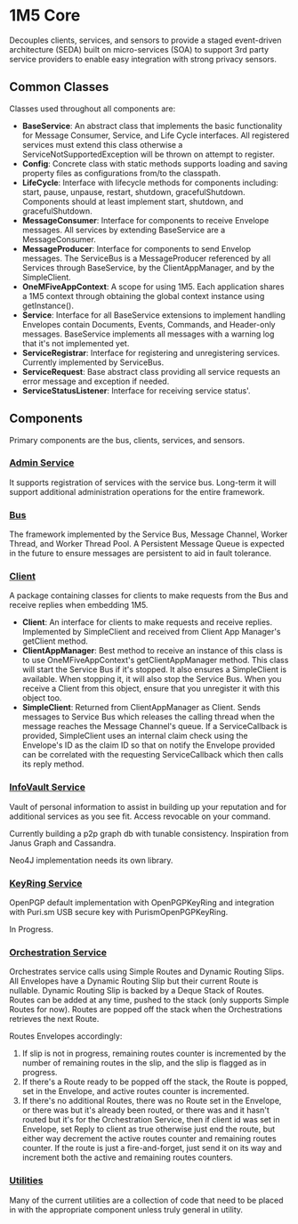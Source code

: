 # 1M5 Core
Decouples clients, services, and sensors to provide a staged event-driven
architecture (SEDA) built on micro-services (SOA) to support 3rd party
service providers to enable easy integration with strong privacy sensors.

## Common Classes
Classes used throughout all components are:

- **BaseService**: An abstract class that implements the basic functionality for Message Consumer, Service, and Life Cycle interfaces. All registered services must extend this class otherwise a ServiceNotSupportedException will be thrown on attempt to register.
- **Config**: Concrete class with static methods supports loading and saving property files as configurations from/to the classpath.
- **LifeCycle**: Interface with lifecycle methods for components including: start, pause, unpause, restart, shutdown, gracefulShutdown. Components should at least implement start, shutdown, and gracefulShutdown.
- **MessageConsumer**: Interface for components to receive Envelope messages. All services by extending BaseService are a MessageConsumer.
- **MessageProducer**: Interface for components to send Envelop messages. The ServiceBus is a MessageProducer referenced by all Services through BaseService, by the ClientAppManager, and by the SimpleClient.
- **OneMFiveAppContext**: A scope for using 1M5. Each application shares a 1M5 context through obtaining the global context instance using getInstance().
- **Service**: Interface for all BaseService extensions to implement handling Envelopes contain Documents, Events, Commands, and Header-only messages. BaseService implements all messages with a warning log that it's not implemented yet.
- **ServiceRegistrar**: Interface for registering and unregistering services. Currently implemented by ServiceBus.
- **ServiceRequest**: Base abstract class providing all service requests an error message and exception if needed.
- **ServiceStatusListener**: Interface for receiving service status'.

## Components
Primary components are the bus, clients, services, and sensors.

### [Admin Service](https://github.com/1m5/core/tree/master/src/main/java/io/onemfive/core/admin/README.md)
It supports registration of services with the service bus. 
Long-term it will support additional administration operations for the entire framework.

### [Bus](https://github.com/1m5/core/tree/master/src/main/java/io/onemfive/core/bus/README.md)
The framework implemented by the Service Bus, Message Channel, Worker Thread, and Worker Thread Pool.
A Persistent Message Queue is expected in the future to ensure messages are persistent to aid in fault tolerance.

### [Client](https://github.com/1m5/core/tree/master/src/main/java/io/onemfive/core/client/README.md)
A package containing classes for clients to make requests from the Bus and receive replies when embedding 1M5.

- **Client**: An interface for clients to make requests and receive replies. Implemented by SimpleClient and received from Client App Manager's getClient method.
- **ClientAppManager**: Best method to receive an instance of this class is to use OneMFiveAppContext's getClientAppManager method. This class will start the Service Bus if it's stopped. It also ensures a SimpleClient is available. When stopping it, it will also stop the Service Bus. When you receive a Client from this object, ensure that you unregister it with this object too.
- **SimpleClient**: Returned from ClientAppManager as Client. Sends messages to Service Bus which releases the calling thread when the message reaches the Message Channel's queue. If a ServiceCallback is provided, SimpleClient uses an internal claim check using the Envelope's ID as the claim ID so that on notify the Envelope provided can be correlated with the requesting ServiceCallback which then calls its reply method.

### [InfoVault Service](https://github.com/1m5/core/tree/master/src/main/java/io/onemfive/core/infovault/README.md)
Vault of personal information to assist in building up your reputation and for additional services as you see fit. 
Access revocable on your command.

Currently building a p2p graph db with tunable consistency. 
Inspiration from Janus Graph and Cassandra.

Neo4J implementation needs its own library.

### [KeyRing Service](https://github.com/1m5/core/tree/master/src/main/java/io/onemfive/core/keyring/README.md)
OpenPGP default implementation with OpenPGPKeyRing and integration with Puri.sm USB secure key with PurismOpenPGPKeyRing.

In Progress.

### [Orchestration Service](https://github.com/1m5/core/tree/master/src/main/java/io/onemfive/core/orchestration/README.md)
Orchestrates service calls using Simple Routes and Dynamic Routing Slips.
All Envelopes have a Dynamic Routing Slip but their current Route is nullable.
Dynamic Routing Slip is backed by a Deque Stack of Routes.
Routes can be added at any time, pushed to the stack (only supports Simple Routes for now).
Routes are popped off the stack when the Orchestrations retrieves the next Route.

Routes Envelopes accordingly:

1. If slip is not in progress, remaining routes counter is incremented by the number of remaining routes in the slip, and the slip is flagged as in progress.
2. If there's a Route ready to be popped off the stack, the Route is popped, set in the Envelope, and active routes counter is incremented.
3. If there's no additional Routes, there was no Route set in the Envelope, or there was but it's already been routed, or there was and it hasn't routed but it's for the Orchestration Service, then if client id was set in Envelope, set Reply to client as true otherwise just end the route, but either way decrement the active routes counter and remaining routes counter. If the route is just a fire-and-forget, just send it on its way and increment both the active and remaining routes counters.

### [Utilities](https://github.com/1m5/core/tree/master/src/main/java/io/onemfive/core/util/README.md)

Many of the current utilities are a collection of code that need to be placed in with the appropriate component unless
truly general in utility.